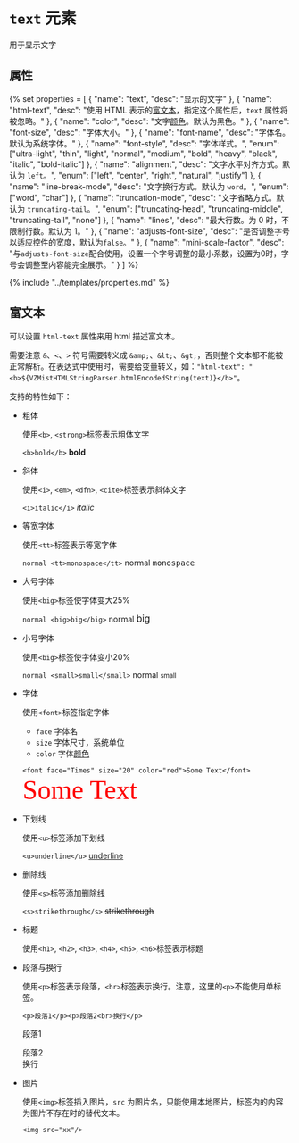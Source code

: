 # `text` 元素

用于显示文字

## 属性

{% set properties = [
	{ "name": "text", "desc": "显示的文字" },
	{ "name": "html-text", "desc": "使用 HTML 表示的<a href='#富文本'>富文本</a>，指定这个属性后，<code>text</code> 属性将被忽略。" },
	{ "name": "color", "desc": "文字<a href='../basics/Style.md#颜色'>颜色</a>。默认为黑色。" },
	{ "name": "font-size", "desc": "字体大小。" },
	{ "name": "font-name", "desc": "字体名。默认为系统字体。" },
	{ "name": "font-style", "desc": "字体样式。", "enum": ["ultra-light", "thin", "light", "normal", "medium", "bold", "heavy", "black", "italic", "bold-italic"] },
	{ "name": "alignment", "desc": "文字水平对齐方式。默认为 <code>left</code>。", "enum": ["left", "center", "right", "natural", "justify"] },
	{ "name": "line-break-mode", "desc": "文字换行方式。默认为 <code>word</code>。", "enum": ["word", "char"] },
	{ "name": "truncation-mode", "desc": "文字省略方式。默认为 <code>truncating-tail</code>。", "enum": ["truncating-head", "truncating-middle", "truncating-tail", "none"] },
	{ "name": "lines", "desc": "最大行数。为 0 时，不限制行数。默认为 1。" },
	{ "name": "adjusts-font-size", "desc": "是否调整字号以适应控件的宽度，默认为<code>false</code>。" },
	{ "name": "mini-scale-factor", "desc": "与<code>adjusts-font-size</code>配合使用，设置一个字号调整的最小系数，设置为0时，字号会调整至内容能完全展示。" }
] %}

{% include "../templates/properties.md" %}

## 富文本

可以设置 `html-text` 属性来用 html 描述富文本。

需要注意 `&`、`<`、`>` 符号需要转义成 `&amp;`、`&lt;`、`&gt;`，否则整个文本都不能被正常解析。在表达式中使用时，需要给变量转义，如：`"html-text": "<b>${VZMistHTMLStringParser.htmlEncodedString(text)}</b>"`。

支持的特性如下：

- 粗体

	使用`<b>`, `<strong>`标签表示粗体文字

	`<b>bold</b>` <b>bold</b>

- 斜体

	使用`<i>`, `<em>`, `<dfn>`, `<cite>`标签表示斜体文字

	`<i>italic</i>` <i>italic</i>

- 等宽字体

	使用`<tt>`标签表示等宽字体

	`normal <tt>monospace</tt>` normal <tt>monospace</tt>

- 大号字体

	使用`<big>`标签使字体变大25%

	`normal <big>big</big>` normal <big style="font-size: larger">big</big>

- 小号字体

	使用`<big>`标签使字体变小20%

	`normal <small>small</small>` normal <small style="font-size: smaller">small</small>

- 字体

	使用`<font>`标签指定字体
	
	- `face` 字体名
	- `size` 字体尺寸，系统单位
	- `color` 字体[颜色](/basics/Style.md#颜色)

	`<font face="Times" size="20" color="red">Some Text</font>` <font face="Times" size="20px" color="red">Some Text</font>

- 下划线
	
	使用`<u>`标签添加下划线

	`<u>underline</u>` <u>underline</u>

- 删除线
	
	使用`<s>`标签添加删除线

	`<s>strikethrough</s>` <s>strikethrough</s>

- 标题

	使用`<h1>`, `<h2>`, `<h3>`, `<h4>`, `<h5>`, `<h6>`标签表示标题

- 段落与换行

	使用`<p>`标签表示段落，`<br>`标签表示换行。注意，这里的`<p>`不能使用单标签。

	`<p>段落1</p><p>段落2<br>换行</p>` <p>段落1</p><p>段落2<br>换行</p>

- 图片

	使用`<img>`标签插入图片，`src` 为图片名，只能使用本地图片，标签内的内容为图片不存在时的替代文本。

	`<img src="xx"/>`

